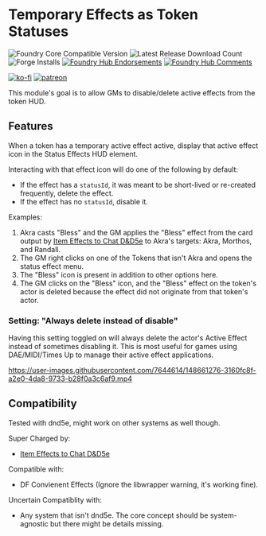 # Temporary Effects as Token Statuses

![Foundry Core Compatible Version](https://img.shields.io/badge/dynamic/json.svg?url=https%3A%2F%2Fraw.githubusercontent.com%2FElfFriend-DnD%2Ffoundryvtt-temp-effects-as-statuses%2Fmain%2Fmodule.json&label=Foundry%20Version&query=$.compatibleCoreVersion&colorB=orange)
![Latest Release Download Count](https://img.shields.io/badge/dynamic/json?label=Downloads@latest&query=assets%5B1%5D.download_count&url=https%3A%2F%2Fapi.github.com%2Frepos%2FElfFriend-DnD%2Ffoundryvtt-temp-effects-as-statuses%2Freleases%2Flatest)
![Forge Installs](https://img.shields.io/badge/dynamic/json?label=Forge%20Installs&query=package.installs&suffix=%25&url=https%3A%2F%2Fforge-vtt.com%2Fapi%2Fbazaar%2Fpackage%2Ftemp-effects-as-statuses&colorB=4aa94a)
[![Foundry Hub Endorsements](https://img.shields.io/endpoint?logoColor=white&url=https%3A%2F%2Fwww.foundryvtt-hub.com%2Fwp-json%2Fhubapi%2Fv1%2Fpackage%2Ftemp-effects-as-statuses%2Fshield%2Fendorsements)](https://www.foundryvtt-hub.com/package/temp-effects-as-statuses/)
[![Foundry Hub Comments](https://img.shields.io/endpoint?logoColor=white&url=https%3A%2F%2Fwww.foundryvtt-hub.com%2Fwp-json%2Fhubapi%2Fv1%2Fpackage%2Ftemp-effects-as-statuses%2Fshield%2Fcomments)](https://www.foundryvtt-hub.com/package/temp-effects-as-statuses/)

[![ko-fi](https://img.shields.io/badge/-buy%20me%20a%20coke-%23FF5E5B)](https://ko-fi.com/elffriend)
[![patreon](https://img.shields.io/badge/-patreon-%23FF424D)](https://www.patreon.com/ElfFriend_DnD)

This module's goal is to allow GMs to disable/delete active effects from the token HUD.

## Features

When a token has a temporary active effect active, display that active effect icon in the Status Effects HUD element.

Interacting with that effect icon will do one of the following by default:
- If the effect has a `statusId`, it was meant to be short-lived or re-created frequently, delete the effect.
- If the effect has no `statusId`, disable it.

Examples:
1. Akra casts "Bless" and the GM applies the "Bless" effect from the card output by [Item Effects to Chat D&D5e](https://github.com/ElfFriend-DnD/foundryvtt-item-effects-to-chat-5e) to Akra's targets: Akra, Morthos, and Randall.
2. The GM right clicks on one of the Tokens that isn't Akra and opens the status effect menu.
3. The "Bless" icon is present in addition to other options here.
4. The GM clicks on the "Bless" icon, and the "Bless" effect on the token's actor is deleted because the effect did not originate from that token's actor.

### Setting: "Always delete instead of disable"
Having this setting toggled on will always delete the actor's Active Effect instead of sometimes disabling it. This is most useful for games using DAE/MIDI/Times Up to manage their active effect applications.

https://user-images.githubusercontent.com/7644614/148661276-3160fc8f-a2e0-4da8-9733-b28f0a3c6af9.mp4

## Compatibility

Tested with dnd5e, might work on other systems as well though.

Super Charged by:

- [Item Effects to Chat D&D5e](https://github.com/ElfFriend-DnD/foundryvtt-item-effects-to-chat-5e)

Compatible with:
- DF Convienent Effects (Ignore the libwrapper warning, it's working fine).

Uncertain Compatiblity with:

- Any system that isn't dnd5e. The core concept should be system-agnostic but there might be details missing.

